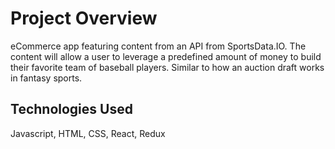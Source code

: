 # Project Overview

eCommerce app featuring content from an API from SportsData.IO. The content will allow a user to leverage a predefined amount of money to build their favorite team of baseball players. Similar to how an auction draft works in fantasy sports. 

## Technologies Used

Javascript, HTML, CSS, React, Redux